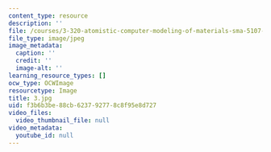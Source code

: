 ```yaml
---
content_type: resource
description: ''
file: /courses/3-320-atomistic-computer-modeling-of-materials-sma-5107-spring-2005/f3b6b3be88cb623792778c8f95e8d727_3.jpg
file_type: image/jpeg
image_metadata:
  caption: ''
  credit: ''
  image-alt: ''
learning_resource_types: []
ocw_type: OCWImage
resourcetype: Image
title: 3.jpg
uid: f3b6b3be-88cb-6237-9277-8c8f95e8d727
video_files:
  video_thumbnail_file: null
video_metadata:
  youtube_id: null
---
```

